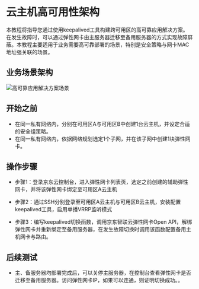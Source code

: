 # 云主机高可用性架构

本教程将指导您通过使用keepalived工具构建跨可用区的高可靠应用解决方案。在发生故障时，可以通过弹性网卡由主服务器迁移至备用服务器的方式实现故障屏蔽。本教程主要适用于业务需要高可靠部署的场景，特别是安全策略与网卡MAC地址强关联的场景。

## 业务场景架构
![高可靠应用解决方案场景](../../../../image/Networking/Elastic-Network-Interface/eni-003.png)

## 开始之前
- 在同一私有网络内，分别在可用区A与可用区B中创建1台云主机，并设定合适的安全组策略。
- 在同一私有网络内，依据网络规划选定1个子网，并在该子网中创建1块弹性网卡。

## 操作步骤
- 步骤1：登录京东云控制台，进入弹性网卡列表页，选定之前创建的辅助弹性网卡，并将该弹性网卡绑定至可用区A云主机

- 步骤2：通过SSH分别登录至可用区A云主机与可用区B云主机，安装配置keepalived工具，启用单播VRRP监听模式

- 步骤3：编写keepalived切换函数，调用京东智联云弹性网卡Open API，解绑弹性网卡并重新绑定至备用服务器，在发生故障切换时调用该函数配置备用主机网卡与路由。

## 后续测试
- 主、备服务器均部署完成后，可以关停主服务器，在控制台查看弹性网卡是否迁移至备用服务器。访问弹性网卡IP，如果可以连通，则证明切换成功。。
